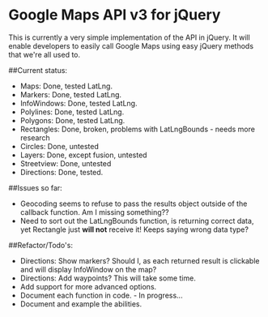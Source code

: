 # Google Maps API v3 for jQuery

This is currently a very simple implementation of the API in jQuery. It will
enable developers to easily call Google Maps using easy jQuery methods that
we're all used to.

##Current status:

* Maps:			Done, tested LatLng.
* Markers:		Done, tested LatLng.
* InfoWindows:	Done, tested LatLng.
* Polylines:	Done, tested LatLng.
* Polygons:		Done, tested LatLng.
* Rectangles:	Done, broken, problems with LatLngBounds - needs more research
* Circles:		Done, untested
* Layers:		Done, except fusion, untested
* Streetview:	Done, untested
* Directions:	Done, tested.

##Issues so far:

* Geocoding seems to refuse to pass the results object outside of the callback
  function. Am I missing something??
* Need to sort out the LatLngBounds function, is returning correct data, yet
  Rectangle just **will not** receive it! Keeps saying wrong data type?

##Refactor/Todo's:

* Directions: Show markers? Should I, as each returned result is clickable and
  will display InfoWindow on the map?
* Directions: Add waypoints? This will take some time.
* Add support for more advanced options.
* Document each function in code. - In progress...
* Document and example the abilities.